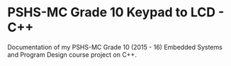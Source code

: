 # PSHS-MC Grade 10 Keypad to LCD - C++

Documentation of my PSHS-MC Grade 10 (2015 - 16) Embedded Systems and Program Design course project on C++.
